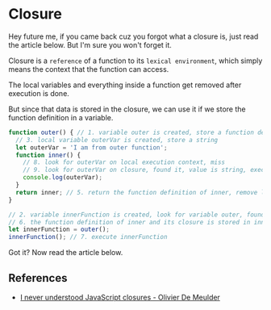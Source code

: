 # Closure

Hey future me, if you came back cuz you forgot what a closure is, just read the article below.
But I'm sure you won't forget it.

Closure is a `reference` of a function to its `lexical environment`, which simply means the context that the function can access.

The local variables and everything inside a function get removed after execution is done.

But since that data is stored in the closure, we can use it if we store the function definition in a variable.

```js
function outer() { // 1. variable outer is created, store a function definition
  // 3. local variable outerVar is created, store a string
  let outerVar = 'I am from outer function';
  function inner() {
    // 8. look for outerVar on local execution context, miss
    // 9. look for outerVar on closure, found it, value is string, execute console log with string arg
    console.log(outerVar);
  }
  return inner; // 5. return the function definition of inner, remove local variables outerVar and inner
}

// 2. variable innerFunction is created, look for variable outer, found it, execute it since `()`.
// 6. the function definition of inner and its closure is stored in innerFunction
let innerFunction = outer();
innerFunction(); // 7. execute innerFunction
```

Got it? Now read the article below.

## References

- [I never understood JavaScript closures - Olivier De Meulder](https://medium.com/dailyjs/i-never-understood-javascript-closures-9663703368e8)
